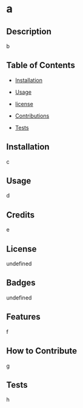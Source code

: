 # a

## Description

b

## Table of Contents

* [Installation](#Installation)
* [Usage](#Usage) 

* [license](#license)

* [Contributions](#Contributions)
* [Tests](#Tests)

## Installation

c

## Usage

d

## Credits

e

## License

undefined

## Badges

undefined

## Features

f

## How to Contribute

g

## Tests

h

